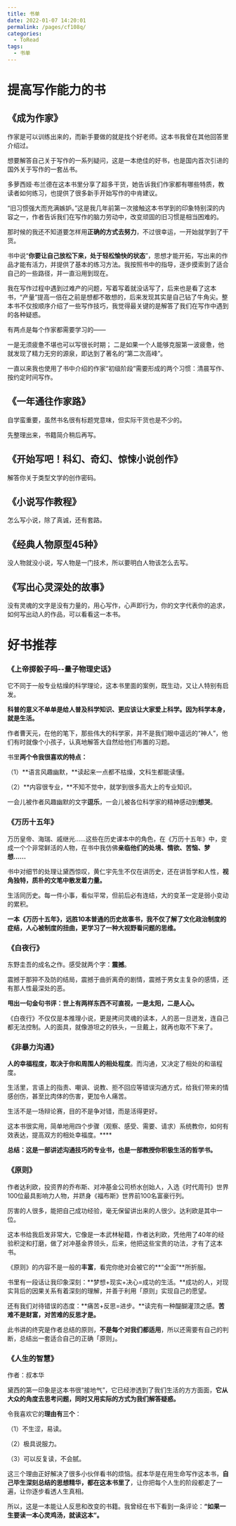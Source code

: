 ```yaml
---
title: 书单
date: 2022-01-07 14:20:01
permalink: /pages/cf108q/
categories:
  - ToRead
tags:
  - 书单
---
```



# 提高写作能力的书

## 《成为作家》

作家是可以训练出来的，而新手要做的就是找个好老师。这本书我曾在其他回答里介绍过。

想要解答自己关于写作的一系列疑问，这是一本绝佳的好书，也是国内首次引进的国外关于写作的一套丛书。

多萝西娅·布兰德在这本书里分享了超多干货，她告诉我们作家都有哪些特质，教读者如何练习，也提供了很多新手开始写作的中肯建议。

“旧习惯强大而充满嫉妒。”这是我几年前第一次接触这本书学到的印象特别深的内容之一，作者告诉我们在写作的脑力劳动中，改变顽固的旧习惯是相当困难的。

那时候的我还不知道要怎样用**正确的方式去努力**，不过很幸运，一开始就学到了干货。

书中说“**你要让自己放松下来，处于轻松愉快的状态**”，思想才能开拓，写出来的作品才能有活力，并提供了基本的练习方法。我按照书中的指导，逐步摸索到了适合自己的一些路径，并一直沿用到现在。

我在写作过程中遇到过难产的问题，写着写着就没话写了，后来也是看了这本书，“产量”提高一倍在之前是想都不敢想的，后来发现其实是自己钻了牛角尖。整本书不仅按顺序介绍了一些写作技巧，我觉得最关键的是解答了我们在写作中遇到的各种疑惑。

有两点是每个作家都需要学习的——

一是无须疲惫不堪也可以写很长时期；
二是如果一个人能够克服第一波疲惫，他就发现了精力无穷的源泉，即达到了著名的“第二次高峰”。

一直以来我也使用了书中介绍的作家“初级阶段”需要形成的两个习惯：清晨写作、按约定时间写作。

## 《一年通往作家路》

自学蛮重要，虽然书名很有标题党意味，但实际干货也是不少的。

先整理出来，书籍简介稍后再写。

## 《开始写吧！科幻、奇幻、惊悚小说创作》

解答你关于类型文学的创作密码。

## 《小说写作教程》

怎么写小说，除了真诚，还有套路。

## 《经典人物原型45种》

没人物就没小说，写人物是一门技术，所以要明白人物该怎么去写。

## 《写出心灵深处的故事》

没有灵魂的文字是没有力量的，用心写作，心声即行为，你的文字代表你的追求，如何写出动人的作品，可以看看这一本书。

# 好书推荐

### 《上帝掷骰子吗--量子物理史话》

它不同于一般专业枯燥的科学理论，这本书里面的案例，既生动，又让人特别有启发。

**科普的意义不单单是给人普及科学知识、更应该让大家爱上科学。因为科学本身，就是生活。**

作者曹天元，在他的笔下，那些伟大的科学家，并不是我们眼中遥远的“神人”，他们有时就像个小孩子，认真地解答大自然给他们布置的习题。

书里**两个令我很喜欢的特点：**

（1）**语言风趣幽默，**读起来一点都不枯燥，文科生都能读懂。

（2）**内容很专业，**不知不觉中，就学到很多高大上的专业知识。

一会儿被作者风趣幽默的文字**逗乐**，一会儿被各位科学家的精神感动到**想哭**。

### 《万历十五年》

万历皇帝、海瑞、戚继光......这些在历史课本中的角色，在《万历十五年》中，变成一个个非常鲜活的人物，在书中我仿佛**亲临他们的处境、情欲、苦恼、梦想......**

书中对细节的处理让黛西惊叹，黄仁宇先生不仅在讲历史，还在讲哲学和人性，**视角独特，质朴的文笔中散发着力量。**

生活同历史。每一件小事，看似平常，但前后必有连结，大的变革一定是弱小变动的累积。

**一本《万历十五年》，远胜10本普通的历史故事书，我不仅了解了文化政治制度的症结，人心被制度的扭曲，更学习了一种大视野看问题的思维。**

### 《白夜行》

东野圭吾的成名之作。感受就两个字：**震撼**。

震撼于那猝不及防的结局，震撼于曲折离奇的剧情，震撼于男女主复杂的感情，还有那人性最深处的恶。

**甩出一句金句书评：世上有两样东西不可直视，一是太阳，二是人心。**

《白夜行》不仅仅是本推理小说，更是拷问灵魂的读本，人的恶一旦迸发，连自己都无法控制。人的面具，就像游坦之的铁头，一旦戴上，就再也取不下来了。

### 《非暴力沟通》

**人的幸福程度，取决于你和周围人的相处程度**。而沟通，又决定了相处的和谐程度。

生活里，言语上的指责、嘲讽、说教、拒不回应等错误沟通方式，给我们带来的情感创伤，甚至比肉体的伤害，更加令人痛苦。

生活不是一场辩论赛，目的不是争对错，而是活得更好。

这本书很实用，简单地用四个步骤（观察、感受、需要、请求）系统教你，如何有效表达，提高双方的相处幸福度。****

**总结：这是一部讲述沟通技巧的专业书，也是一部教授你积极生活的哲学书。**

### 《原则》

作者达利欧，投资界的乔布斯、对冲基金公司桥水创始人，入选《时代周刊》世界100位最具影响力人物，并跻身《福布斯》世界前100名富豪行列。

厉害的人很多，能把自己成功经验，毫无保留讲出来的人很少。达利欧是其中一位。

这本书给我启发非常大，它像是一本武林秘籍，作者达利欧，凭他用了40年的经验积淀和打磨，做了对冲基金界领头，后来，他把这些宝贵的功法，才有了这本书。

《原则》的内容不是一般的**丰富**，看完你绝对会被它的**“全面”**所折服。

书里有一段话让我印象深刻：**梦想+现实+决心=成功的生活。**成功的人，对现实背后的因果关系有着深刻的理解，并善于利用「原则」实现自己的愿望。

还有我们对待错误的态度：**痛苦+反思=进步。**读完有一种醍醐灌顶之感。**苦难不是财富，对苦难的反思才是。**

此书讲的终究是作者总结的原则，**不是每个对我们都适用**，所以还需要有自己的判断，总结出一套适合自己的正确「原则」。

### 《人生的智慧》

作者：叔本华

黛西的第一印象是这本书很“接地气”，它已经渗透到了我们生活的方方面面，**它从大众的角度去思考问题，同时又用实际的方式为我们解答疑惑。**

令我喜欢它的**理由有三个**：

（1）不生涩，易读。

（2）极具说服力。

（3）可以反复读，不会腻。

这三个理由正好解决了很多小伙伴看书的烦恼。叔本华是在用生命写作这本书，**自己毕生深刻总结的思想精华，都在这本书里了**，让你把每个人生的阶段都走了一遍，让你逐步看透人生真相。

所以，这是一本能让人反思和改变的书籍。我曾经在书下看到一条评论：**“如果一生要读一本心灵鸡汤，就读这本”。**